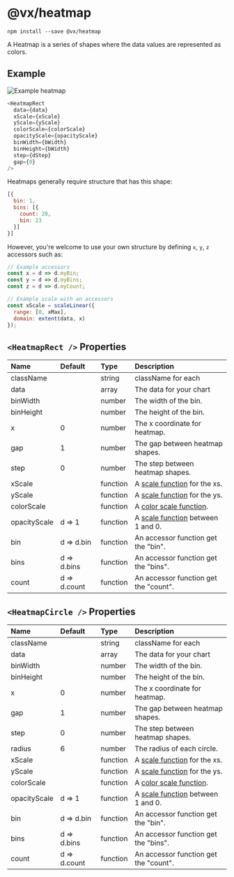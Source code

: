 # @vx/heatmap

```
npm install --save @vx/heatmap
```

A Heatmap is a series of shapes where the data values are represented as colors.

## Example

![Example heatmap](http://i.imgur.com/OzSD3X3.png)

``` js
<HeatmapRect
  data={data}
  xScale={xScale}
  yScale={yScale}
  colorScale={colorScale}
  opacityScale={opacityScale}
  binWidth={bWidth}
  binHeight={bWidth}
  step={dStep}
  gap={0}
/>
```

Heatmaps generally require structure that has this shape:

``` js
[{
  bin: 1,
  bins: [{
    count: 20,
    bin: 23
  }]
}]
```

However, you're welcome to use your own structure by defining `x`, `y`, `z` accessors such as:

``` js
// Example accessors
const x = d => d.myBin;
const y = d => d.myBins;
const z = d => d.myCount;

// Example scale with an accessors
const xScale = scaleLinear({
  range: [0, xMax],
  domain: extent(data, x)
});
```

## `<HeatmapRect />` Properties

|     Name     |   Default    |   Type   |                                           Description                                           |
|:------------ |:------------ |:-------- |:----------------------------------------------------------------------------------------------- |
| className    |              | string   | className for each <rect/>                                                                      |
| data         |              | array    | The data for your chart                                                                         |
| binWidth     |              | number   | The width of the bin.                                                                           |
| binHeight    |              | number   | The height of the bin.                                                                          |
| x            | 0            | number   | The x coordinate for heatmap.                                                                   |
| gap          | 1            | number   | The gap between heatmap shapes.                                                                 |
| step         | 0            | number   | The step between heatmap shapes.                                                                |
| xScale       |              | function | A [scale function](https://github.com/hshoff/vx/tree/master/packages/vx-scale) for the xs.      |
| yScale       |              | function | A [scale function](https://github.com/hshoff/vx/tree/master/packages/vx-scale) for the ys.      |
| colorScale   |              | function | A [color scale function](https://github.com/hshoff/vx/tree/master/packages/vx-scale).           |
| opacityScale | d => 1       | function | A [scale function](https://github.com/hshoff/vx/tree/master/packages/vx-scale) between 1 and 0. |
| bin          | d => d.bin   | function | An accessor function get the "bin".                                                             |
| bins         | d => d.bins  | function | An accessor function get the "bins".                                                            |
| count        | d => d.count | function | An accessor function get the "count".                                                           |

## `<HeatmapCircle />` Properties

|     Name     |   Default    |   Type   |                                           Description                                           |
|:------------ |:------------ |:-------- |:----------------------------------------------------------------------------------------------- |
| className    |              | string   | className for each <circle/>                                                                    |
| data         |              | array    | The data for your chart                                                                         |
| binWidth     |              | number   | The width of the bin.                                                                           |
| binHeight    |              | number   | The height of the bin.                                                                          |
| x            | 0            | number   | The x coordinate for heatmap.                                                                   |
| gap          | 1            | number   | The gap between heatmap shapes.                                                                 |
| step         | 0            | number   | The step between heatmap shapes.                                                                |
| radius       | 6            | number   | The radius of each circle.                                                                      |
| xScale       |              | function | A [scale function](https://github.com/hshoff/vx/tree/master/packages/vx-scale) for the xs.      |
| yScale       |              | function | A [scale function](https://github.com/hshoff/vx/tree/master/packages/vx-scale) for the ys.      |
| colorScale   |              | function | A [color scale function](https://github.com/hshoff/vx/tree/master/packages/vx-scale).           |
| opacityScale | d => 1       | function | A [scale function](https://github.com/hshoff/vx/tree/master/packages/vx-scale) between 1 and 0. |
| bin          | d => d.bin   | function | An accessor function get the "bin".                                                             |
| bins         | d => d.bins  | function | An accessor function get the "bins".                                                            |
| count        | d => d.count | function | An accessor function get the "count".                                                           |
